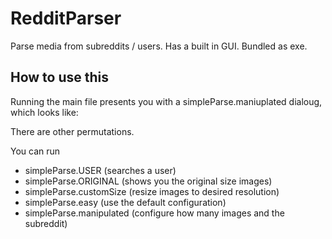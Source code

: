 # RedditParser
Parse media from subreddits / users. Has a built in GUI. Bundled as exe.

## How to use this

Running the main file presents you with a simpleParse.maniuplated dialoug, which looks like:

There are other permutations.

You can run
  - simpleParse.USER (searches a user)
  - simpleParse.ORIGINAL (shows you the original size images)
  - simpleParse.customSize (resize images to desired resolution)
  - simpleParse.easy (use the default configuration)
  - simpleParse.manipulated (configure how many images and the subreddit)
